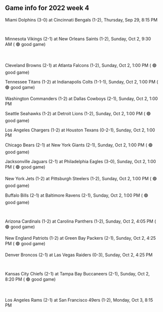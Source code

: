 ## Game info for 2022 week 4
Miami Dolphins (3-0) at Cincinnati Bengals (1-2), Thursday, Sep 29, 8:15 PM


<br/>

Minnesota Vikings (2-1) at New Orleans Saints (1-2), Sunday, Oct 2, 9:30 AM (	:green_circle: good game)


<br/>

Cleveland Browns (2-1) at Atlanta Falcons (1-2), Sunday, Oct 2, 1:00 PM (	:green_circle: good game)

Tennessee Titans (1-2) at Indianapolis Colts (1-1-1), Sunday, Oct 2, 1:00 PM (	:green_circle: good game)

Washington Commanders (1-2) at Dallas Cowboys (2-1), Sunday, Oct 2, 1:00 PM

Seattle Seahawks (1-2) at Detroit Lions (1-2), Sunday, Oct 2, 1:00 PM (	:green_circle: good game)

Los Angeles Chargers (1-2) at Houston Texans (0-2-1), Sunday, Oct 2, 1:00 PM

Chicago Bears (2-1) at New York Giants (2-1), Sunday, Oct 2, 1:00 PM (	:green_circle: good game)

Jacksonville Jaguars (2-1) at Philadelphia Eagles (3-0), Sunday, Oct 2, 1:00 PM (	:green_circle: good game)

New York Jets (1-2) at Pittsburgh Steelers (1-2), Sunday, Oct 2, 1:00 PM (	:green_circle: good game)

Buffalo Bills (2-1) at Baltimore Ravens (2-1), Sunday, Oct 2, 1:00 PM (	:green_circle: good game)


<br/>

Arizona Cardinals (1-2) at Carolina Panthers (1-2), Sunday, Oct 2, 4:05 PM (	:green_circle: good game)

New England Patriots (1-2) at Green Bay Packers (2-1), Sunday, Oct 2, 4:25 PM (	:green_circle: good game)

Denver Broncos (2-1) at Las Vegas Raiders (0-3), Sunday, Oct 2, 4:25 PM


<br/>

Kansas City Chiefs (2-1) at Tampa Bay Buccaneers (2-1), Sunday, Oct 2, 8:20 PM (	:green_circle: good game)


<br/>

Los Angeles Rams (2-1) at San Francisco 49ers (1-2), Monday, Oct 3, 8:15 PM

